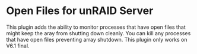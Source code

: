 Open Files for unRAID Server
============================

This plugin adds the ability to monitor processes that have open files that might keep the aray from shutting down cleanly.  You can kill any processes that have open files preventing array shutdown.  This plugin only works on V6.1 final.